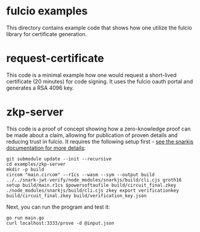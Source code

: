 fulcio examples
===============

This directory contains example code that shows how one utilize the fulcio
library for certificate generation.

# request-certificate
This code is a minimal example how one would request a short-lived certificate
(20 minutes) for code signing. It uses the fulcio oauth portal and generates a
RSA 4096 key.

# zkp-server
This code is a proof of concept showing how a zero-knowledge proof can be made
about a claim, allowing for publication of proven details and reducing trust in
fulcio. It requires the following setup first - [see the snarkjs documentation for more details](https://github.com/iden3/snarkjs):
```
git submodule update --init --recursive
cd examples/zkp-server
mkdir -p build
circom "main.circom" --r1cs --wasm --sym --output build
../../snark-jwt-verify/node_modules/snarkjs/build/cli.cjs groth16 setup build/main.r1cs $powersoftaufile build/circuit_final.zkey
./node_modules/snarkjs/build/cli.cjs zkey export verificationkey build/circuit_final.zkey build/verification_key.json
```

Next, you can run the program and test it:
```
go run main.go
curl localhost:3333/prove -d @input.json
```